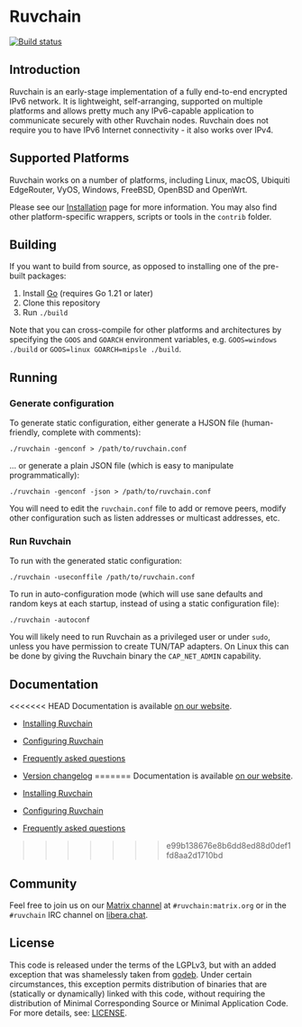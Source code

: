 # Ruvchain

[![Build status](https://github.com/ruvcoindev/ruvchain-go/actions/workflows/ci.yml/badge.svg)](https://github.com/ruvcoindev/ruvchain-go/actions/workflows/ci.yml)

## Introduction

Ruvchain is an early-stage implementation of a fully end-to-end encrypted IPv6
network. It is lightweight, self-arranging, supported on multiple platforms and
allows pretty much any IPv6-capable application to communicate securely with
other Ruvchain nodes. Ruvchain does not require you to have IPv6 Internet
connectivity - it also works over IPv4.

## Supported Platforms

Ruvchain works on a number of platforms, including Linux, macOS, Ubiquiti
EdgeRouter, VyOS, Windows, FreeBSD, OpenBSD and OpenWrt.

Please see our [Installation](https://ruvcoindev.github.io/installation.html)
page for more information. You may also find other platform-specific wrappers, scripts
or tools in the `contrib` folder.

## Building

If you want to build from source, as opposed to installing one of the pre-built
packages:

1. Install [Go](https://golang.org) (requires Go 1.21 or later)
2. Clone this repository
2. Run `./build`

Note that you can cross-compile for other platforms and architectures by
specifying the `GOOS` and `GOARCH` environment variables, e.g. `GOOS=windows
./build` or `GOOS=linux GOARCH=mipsle ./build`.

## Running

### Generate configuration

To generate static configuration, either generate a HJSON file (human-friendly,
complete with comments):

```
./ruvchain -genconf > /path/to/ruvchain.conf
```

... or generate a plain JSON file (which is easy to manipulate
programmatically):

```
./ruvchain -genconf -json > /path/to/ruvchain.conf
```

You will need to edit the `ruvchain.conf` file to add or remove peers, modify
other configuration such as listen addresses or multicast addresses, etc.

### Run Ruvchain

To run with the generated static configuration:

```
./ruvchain -useconffile /path/to/ruvchain.conf
```

To run in auto-configuration mode (which will use sane defaults and random keys
at each startup, instead of using a static configuration file):

```
./ruvchain -autoconf
```

You will likely need to run Ruvchain as a privileged user or under `sudo`,
unless you have permission to create TUN/TAP adapters. On Linux this can be done
by giving the Ruvchain binary the `CAP_NET_ADMIN` capability.

## Documentation

<<<<<<< HEAD
Documentation is available [on our website](https://ruvchain.github.io).

- [Installing Ruvchain](https://ruvchain.github.io/installation.html)
- [Configuring Ruvchain](https://ruvchain.github.io/configuration.html)
- [Frequently asked questions](https://ruvchain.github.io/faq.html)
- [Version changelog](CHANGELOG.md)
=======
Documentation is available [on our website](https://ruvcoindev.github.io).

- [Installing Ruvchain](https://ruvcoindev.github.io/installation.html)
- [Configuring Ruvchain](https://ruvcoindev.github.io/configuration.html)
- [Frequently asked questions](https://ruvcoindev.github.io/faq.html)

>>>>>>> e99b138676e8b6dd8ed88d0def1fd8aa2d1710bd

## Community

Feel free to join us on our [Matrix
channel](https://matrix.to/#/#ruvchain:matrix.org) at `#ruvchain:matrix.org`
or in the `#ruvchain` IRC channel on [libera.chat](https://libera.chat).

## License

This code is released under the terms of the LGPLv3, but with an added exception
that was shamelessly taken from [godeb](https://github.com/niemeyer/godeb).
Under certain circumstances, this exception permits distribution of binaries
that are (statically or dynamically) linked with this code, without requiring
the distribution of Minimal Corresponding Source or Minimal Application Code.
For more details, see: [LICENSE](LICENSE).
